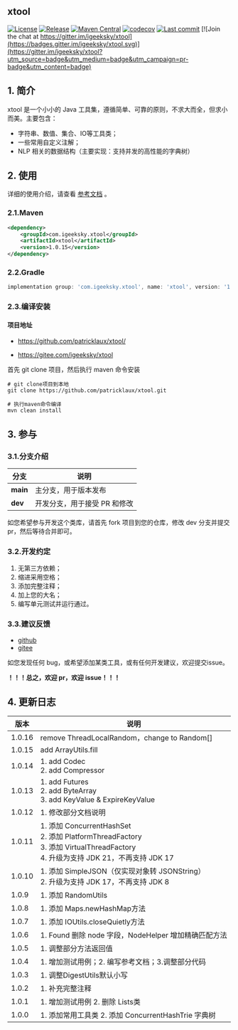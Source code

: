 ## xtool

[![License](https://img.shields.io/badge/license-Apache%202-4EB1BA.svg)](https://www.apache.org/licenses/LICENSE-2.0.html) [![Release](https://img.shields.io/github/v/release/patricklaux/xtool)](https://github.com/patricklaux/xtool/releases) [![Maven Central](https://img.shields.io/maven-central/v/com.igeeksky.xtool/xtool.svg?label=Maven%20Central)](https://search.maven.org/search?q=g:%22com.igeeksky.xtool%22%20AND%20a:%22xtool%22)  [![codecov](https://codecov.io/gh/patricklaux/xtool/branch/main/graph/badge.svg?token=VJ87A1IAVH)](https://codecov.io/gh/patricklaux/xtool)  [![Last commit](https://img.shields.io/github/last-commit/patricklaux/xtool)](https://github.com/patricklaux/xtool/commits) [![Join the chat at https://gitter.im/igeeksky/xtool](https://badges.gitter.im/igeeksky/xtool.svg)](https://gitter.im/igeeksky/xtool?utm_source=badge&utm_medium=badge&utm_campaign=pr-badge&utm_content=badge)

## 1. 简介

xtool 是一个小小的 Java 工具集，遵循简单、可靠的原则，不求大而全，但求小而美。主要包含：

- 字符串、数值、集合、IO等工具类；
- 一些常用自定义注解；
- NLP 相关的数据结构（主要实现：支持并发的高性能的字典树）

## 2. 使用

详细的使用介绍，请查看 [参考文档](https://github.com/patricklaux/xtool/blob/main/docs/Reference.md) 。

### 2.1.Maven

```xml
<dependency>
    <groupId>com.igeeksky.xtool</groupId>
    <artifactId>xtool</artifactId>
    <version>1.0.15</version>
</dependency>
```

### 2.2.Gradle

```groovy
implementation group: 'com.igeeksky.xtool', name: 'xtool', version: '1.0.15'
```

### 2.3.编译安装

#### 项目地址

- https://github.com/patricklaux/xtool/

- https://gitee.com/igeeksky/xtool

首先 git clone 项目，然后执行 maven 命令安装

```shell
# git clone项目到本地
git clone https://github.com/patricklaux/xtool.git

# 执行maven命令编译
mvn clean install
```

## 3. 参与

### 3.1.分支介绍

| 分支     | 说明                         |
| -------- | ---------------------------- |
| **main** | 主分支，用于版本发布         |
| **dev**  | 开发分支，用于接受 PR 和修改 |

如您希望参与开发这个类库，请首先 fork 项目到您的仓库，修改 dev 分支并提交 pr，然后等待合并即可。

### 3.2.开发约定

1. 无第三方依赖；
2. 缩进采用空格；
3. 添加完整注释；
4. 加上您的大名；
5. 编写单元测试并运行通过。

### 3.3.建议反馈

- [github](https://github.com/patricklaux/xtool/issues)
- [gitee](https://gitee.com/igeeksky/xtool/issues)

如您发现任何 bug，或希望添加某类工具，或有任何开发建议，欢迎提交issue。

**！！！总之，欢迎 pr，欢迎 issue！！！**

## 4. 更新日志

| 版本   | 说明                                                         |
| ------ | ------------------------------------------------------------ |
| 1.0.16 | remove ThreadLocalRandom，change to Random[]                 |
| 1.0.15 | add ArrayUtils.fill                                          |
| 1.0.14 | 1. add Codec <br />2. add Compressor                         |
| 1.0.13 | 1. add Futures <br />2. add ByteArray <br />3. add KeyValue & ExpireKeyValue |
| 1.0.12 | 1. 修改部分文档说明                                          |
| 1.0.11 | 1. 添加 ConcurrentHashSet <br />2. 添加 PlatformThreadFactory<br />3. 添加 VirtualThreadFactory<br />4. 升级为支持 JDK 21，不再支持 JDK 17 |
| 1.0.10 | 1. 添加 SimpleJSON（仅实现对象转 JSONString）<br />2. 升级为支持 JDK 17，不再支持 JDK 8 |
| 1.0.9  | 1. 添加 RandomUtils                                          |
| 1.0.8  | 1. 添加 Maps.newHashMap方法                                  |
| 1.0.7  | 1. 添加 IOUtils.closeQuietly方法                             |
| 1.0.6  | 1. Found 删除 node 字段，NodeHelper 增加精确匹配方法         |
| 1.0.5  | 1. 调整部分方法返回值                                        |
| 1.0.4  | 1. 增加测试用例；2. 编写参考文档；3.调整部分代码             |
| 1.0.3  | 1. 调整DigestUtils默认小写                                   |
| 1.0.2  | 1. 补充完整注释                                              |
| 1.0.1  | 1. 增加测试用例 2. 删除 Lists类                              |
| 1.0.0  | 1. 添加常用工具类 2. 添加 ConcurrentHashTrie 字典树          |

